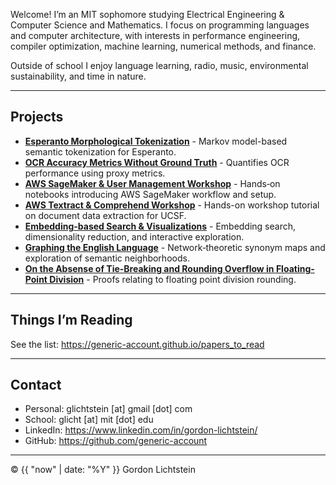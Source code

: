 
Welcome! I’m an MIT sophomore studying Electrical Engineering & Computer Science and Mathematics. I focus on programming languages and computer architecture, with interests in performance engineering, compiler optimization, machine learning, numerical methods, and finance.


Outside of school I enjoy language learning, radio, music, environmental sustainability, and time in nature.


---


## Projects

- [**Esperanto Morphological Tokenization**](https://generic-account.github.io/Esperanto-Morphological-Tokenization) - Markov model-based semantic tokenization for Esperanto.
- [**OCR Accuracy Metrics Without Ground Truth**](https://generic-account.github.io/OCR-Accuracy-Without-Ground-Truth-Data) - Quantifies OCR performance using proxy metrics.
- [**AWS SageMaker & User Management Workshop**](https://generic-account.github.io/Sagemaker-hello-world-2) - Hands‑on notebooks introducing AWS SageMaker workflow and setup.
- [**AWS Textract & Comprehend Workshop**](https://generic-account.github.io/Amazon-Textract-Workshop) - Hands-on workshop tutorial on document data extraction for UCSF.
- [**Embedding-based Search & Visualizations**](https://generic-account.github.io/embedding-search-and-visualizations) - Embedding search, dimensionality reduction, and interactive exploration.
- [**Graphing the English Language**](https://generic-account.github.io/Graphing-the-English-Language) - Network‑theoretic synonym maps and exploration of semantic neighborhoods.
- [**On the Absense of Tie-Breaking and Rounding Overflow in Floating-Point Division**](https://generic-account.github.io/Some_Floating_Point_Proofs.pdf) - Proofs relating to floating point division rounding.

---


## Things I’m Reading


See the list: <https://generic-account.github.io/papers_to_read>


---


## Contact


- Personal: glichtstein [at] gmail [dot] com
- School: glicht [at] mit [dot] edu
- LinkedIn: <https://www.linkedin.com/in/gordon-lichtstein/>
- GitHub: <https://github.com/generic-account>


<hr/>


<div class="site-footer">© {{ "now" | date: "%Y" }} Gordon Lichtstein</div>